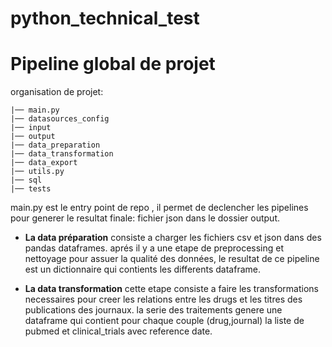 # python_technical_test


# Pipeline global de projet

 organisation de projet:

    |── main.py
    |── datasources_config
    |── input
    |── output
    |── data_preparation
    |── data_transformation
    |── data_export
    |── utils.py
    |── sql
    |── tests

main.py est le entry point de repo , il permet de declencher les pipelines pour generer le resultat finale: fichier json dans le dossier output.

- **La data préparation**  consiste a charger les fichiers csv et json dans des pandas dataframes. aprés il y a une etape de preprocessing et nettoyage pour assuer la qualité des données, le resultat de ce pipeline est un dictionnaire qui contients les differents dataframe.

- **La data transformation** cette etape consiste a faire les transformations necessaires pour creer les relations entre les drugs et les titres des publications des journaux. la serie des traitements genere une dataframe qui contient pour chaque couple (drug,journal) la liste de pubmed et clinical_trials avec reference date.

